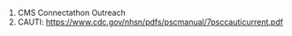 1. CMS Connectathon Outreach
1. CAUTI: https://www.cdc.gov/nhsn/pdfs/pscmanual/7psccauticurrent.pdf
